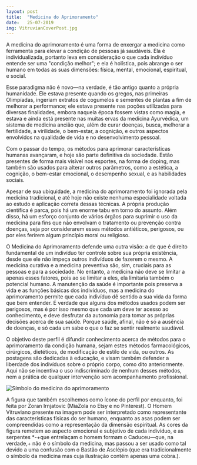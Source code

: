 ```yaml
---
layout: post
title:  "Medicina do Aprimoramento"
date:   25-07-2019
img: VitruvianCoverPost.jpg
---
```


A medicina do aprimoramento é uma forma de enxergar a medicina como ferramenta para elevar a condição de pessoas já saudáveis. Ela é individualizada, portanto leva em consideração o que cada indivíduo entende ser uma "condição melhor"; e ela é holística, pois abrange o ser humano em todas as suas dimensões: física, mental, emocional, espiritual, e social.

Esse paradigma não é novo—na verdade, é tão antigo quanto a própria humanidade. Ele estava presente quando os gregos, nas primeiras Olimpíadas, ingeriam extratos de cogumelos e sementes de plantas a fim de melhorar a performance; ele estava presente nas poções utilizadas para diversas finalidades, embora naquela época fossem vistas como magia, e estava e ainda está presente nas muitas ervas da medicina Ayurvédica, um sistema de medicina ancião que, além de curar doenças, busca, melhorar a fertilidade, a virilidade, o bem-estar, a cognição, e outros aspectos envolvidos na qualidade de vida e no desenvolvimento pessoal.

Com o passar do tempo, os métodos para aprimorar características humanas avançaram, e hoje são parte definitiva da sociedade. Estão presentes de forma mais visível nos esportes, na forma de doping, mas também são usados para alterar outros parâmetros, como a estética, a cognição, o bem-estar emocional, o desempenho sexual, e as habilidades sociais.

Apesar de sua ubiquidade, a medicina do aprimoramento foi ignorada pela medicina tradicional, e até hoje não existe nenhuma especialidade voltada ao estudo e aplicação correta dessas técnicas. A própria produção científica é parca, pois há um enorme tabu em torno do assunto. Além disso, há um esforço conjunto de vários órgãos para suprimir o uso da medicina para fins que não envolvam o tratamento ou prevenção contra doenças, seja por considerarem esses métodos antiéticos, perigosos, ou por eles ferirem algum princípio moral ou religioso.

O Medicina do Aprimoramento defende uma outra visão: a de que é direito fundamental de um indivíduo ter controle sobre sua própria existência, desde que ele não impeça outros indivíduos de fazerem o mesmo. A medicina curativa e a medicina preventiva são, sim, cruciais para as pessoas e para a sociedade. No entanto, a medicina não deve se limitar a apenas esses fatores, pois ao se limitar a eles, ela limitaria também o potencial humano. A manutenção da saúde é importante pois preserva a vida e as funções básicas dos indivíduos, mas a medicina do aprimoramento permite que cada indivíduo dê sentido a sua vida da forma que bem entender. É verdade que alguns dos métodos usados podem ser perigosos, mas é por isso mesmo que cada um deve ter acesso ao conhecimento, e deve desfrutar da autonomia para tomar as próprias decisões acerca de sua saúde. Porque saúde, afinal, não é só a ausência de doenças, e só cada um sabe o que o faz se sentir realmente saudável.

O objetivo deste perfil é difundir conhecimento acerca de métodos para o aprimoramento da condição humana, sejam estes métodos farmacológicos, cirúrgicos, dietéticos, de modificação de estilo de vida, ou outros. As postagens são dedicadas à educação, e visam também defender a liberdade dos indivíduos sobre o próprio corpo, como dito anteriormente. Aqui não se incentiva o uso indiscriminado de nenhum desses métodos, nem a prática de qualquer intervenção sem acompanhamento profissional.

![Símbolo do medicina do aprimoramento]({{site.url}}{{site.baseurl}}/assets/img/VitruvianCover.jpg)

A figura que também escolhemos como ícone do perfil por enquanto, foi feita por Zoran Irnjatovic (MiaZola no Etsy e no Pinterest). O Homem Vitruviano presente na imagem pode ser interpretado como representante das características físicas do ser humano, enquanto as asas podem ser compreendidas como a representação da dimensão espiritual. As cores da figura remetem ao aspecto emocional e subjetivo de cada indivíduo, e as serpentes *-+que entrelaçam o homem formam o Caduceu—que, na verdade,+ não é o símbolo da medicina, mas passou a ser usado como tal devido a uma confusão com o Bastão de Asclépio (que era tradicionalmente o símbolo da medicina mas cuja ilustração contém apenas uma cobra.).

